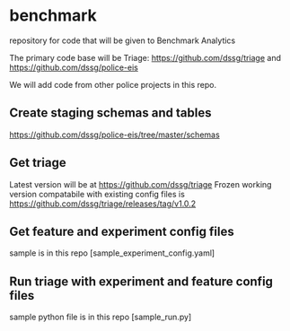 # benchmark
repository for code that will be given to Benchmark Analytics

The primary code base will be Triage: https://github.com/dssg/triage and  https://github.com/dssg/police-eis

We will add code from other police projects in this repo.

## Create staging schemas and tables
https://github.com/dssg/police-eis/tree/master/schemas

## Get triage
Latest version will be at https://github.com/dssg/triage 
Frozen working version compatabile with existing config files is https://github.com/dssg/triage/releases/tag/v1.0.2

## Get feature and experiment config files
sample is in this repo [sample_experiment_config.yaml]

## Run triage with experiment and feature config files
sample python file is in this repo [sample_run.py]
